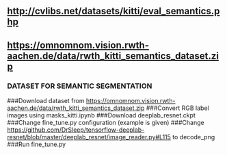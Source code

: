 ## http://cvlibs.net/datasets/kitti/eval_semantics.php
## https://omnomnom.vision.rwth-aachen.de/data/rwth_kitti_semantics_dataset.zip

### DATASET FOR SEMANTIC SEGMENTATION

###Download dataset from https://omnomnom.vision.rwth-aachen.de/data/rwth_kitti_semantics_dataset.zip
###Convert RGB label images using masks_kitti.ipynb
###Download deeplab_resnet.ckpt
###Change fine_tune.py configuration (example is given)
###Change https://github.com/DrSleep/tensorflow-deeplab-resnet/blob/master/deeplab_resnet/image_reader.py#L115 to decode_png
###Run fine_tune.py